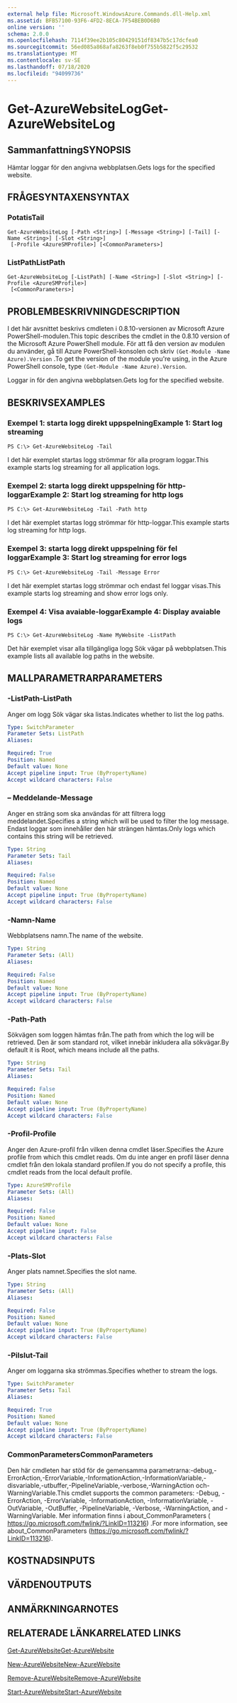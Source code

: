 ```yaml
---
external help file: Microsoft.WindowsAzure.Commands.dll-Help.xml
ms.assetid: BFB57100-93F6-4FD2-8ECA-7F54BEB0D6B0
online version: ''
schema: 2.0.0
ms.openlocfilehash: 7114f39ee2b105c80429151df8347b5c17dcfea0
ms.sourcegitcommit: 56ed085a868afa8263f8eb0f755b5822f5c29532
ms.translationtype: MT
ms.contentlocale: sv-SE
ms.lasthandoff: 07/18/2020
ms.locfileid: "94099736"
---
```

# <span data-ttu-id="c664d-101">Get-AzureWebsiteLog</span><span class="sxs-lookup"><span data-stu-id="c664d-101">Get-AzureWebsiteLog</span></span>

## <span data-ttu-id="c664d-102">Sammanfattning</span><span class="sxs-lookup"><span data-stu-id="c664d-102">SYNOPSIS</span></span>
<span data-ttu-id="c664d-103">Hämtar loggar för den angivna webbplatsen.</span><span class="sxs-lookup"><span data-stu-id="c664d-103">Gets logs for the specified website.</span></span>

## <span data-ttu-id="c664d-104">FRÅGESYNTAXEN</span><span class="sxs-lookup"><span data-stu-id="c664d-104">SYNTAX</span></span>

### <span data-ttu-id="c664d-105">Potatis</span><span class="sxs-lookup"><span data-stu-id="c664d-105">Tail</span></span>
```
Get-AzureWebsiteLog [-Path <String>] [-Message <String>] [-Tail] [-Name <String>] [-Slot <String>]
 [-Profile <AzureSMProfile>] [<CommonParameters>]
```

### <span data-ttu-id="c664d-106">ListPath</span><span class="sxs-lookup"><span data-stu-id="c664d-106">ListPath</span></span>
```
Get-AzureWebsiteLog [-ListPath] [-Name <String>] [-Slot <String>] [-Profile <AzureSMProfile>]
 [<CommonParameters>]
```

## <span data-ttu-id="c664d-107">PROBLEMBESKRIVNING</span><span class="sxs-lookup"><span data-stu-id="c664d-107">DESCRIPTION</span></span>
<span data-ttu-id="c664d-108">I det här avsnittet beskrivs cmdleten i 0.8.10-versionen av Microsoft Azure PowerShell-modulen.</span><span class="sxs-lookup"><span data-stu-id="c664d-108">This topic describes the cmdlet in the 0.8.10 version of the Microsoft Azure PowerShell module.</span></span>
<span data-ttu-id="c664d-109">För att få den version av modulen du använder, gå till Azure PowerShell-konsolen och skriv `(Get-Module -Name Azure).Version` .</span><span class="sxs-lookup"><span data-stu-id="c664d-109">To get the version of the module you're using, in the Azure PowerShell console, type `(Get-Module -Name Azure).Version`.</span></span>

<span data-ttu-id="c664d-110">Loggar in för den angivna webbplatsen.</span><span class="sxs-lookup"><span data-stu-id="c664d-110">Gets log for the specified website.</span></span>

## <span data-ttu-id="c664d-111">BESKRIVS</span><span class="sxs-lookup"><span data-stu-id="c664d-111">EXAMPLES</span></span>

### <span data-ttu-id="c664d-112">Exempel 1: starta logg direkt uppspelning</span><span class="sxs-lookup"><span data-stu-id="c664d-112">Example 1: Start log streaming</span></span>
```
PS C:\> Get-AzureWebsiteLog -Tail
```

<span data-ttu-id="c664d-113">I det här exemplet startas logg strömmar för alla program loggar.</span><span class="sxs-lookup"><span data-stu-id="c664d-113">This example starts log streaming for all application logs.</span></span>

### <span data-ttu-id="c664d-114">Exempel 2: starta logg direkt uppspelning för http-loggar</span><span class="sxs-lookup"><span data-stu-id="c664d-114">Example 2: Start log streaming for http logs</span></span>
```
PS C:\> Get-AzureWebsiteLog -Tail -Path http
```

<span data-ttu-id="c664d-115">I det här exemplet startas logg strömmar för http-loggar.</span><span class="sxs-lookup"><span data-stu-id="c664d-115">This example starts log streaming for http logs.</span></span>

### <span data-ttu-id="c664d-116">Exempel 3: starta logg direkt uppspelning för fel loggar</span><span class="sxs-lookup"><span data-stu-id="c664d-116">Example 3: Start log streaming for error logs</span></span>
```
PS C:\> Get-AzureWebsiteLog -Tail -Message Error
```

<span data-ttu-id="c664d-117">I det här exemplet startas logg strömmar och endast fel loggar visas.</span><span class="sxs-lookup"><span data-stu-id="c664d-117">This example starts log streaming and show error logs only.</span></span>

### <span data-ttu-id="c664d-118">Exempel 4: Visa avaiable-loggar</span><span class="sxs-lookup"><span data-stu-id="c664d-118">Example 4: Display avaiable logs</span></span>
```
PS C:\> Get-AzureWebsiteLog -Name MyWebsite -ListPath
```

<span data-ttu-id="c664d-119">Det här exemplet visar alla tillgängliga logg Sök vägar på webbplatsen.</span><span class="sxs-lookup"><span data-stu-id="c664d-119">This example lists all available log paths in the website.</span></span>

## <span data-ttu-id="c664d-120">MALLPARAMETRAR</span><span class="sxs-lookup"><span data-stu-id="c664d-120">PARAMETERS</span></span>

### <span data-ttu-id="c664d-121">-ListPath</span><span class="sxs-lookup"><span data-stu-id="c664d-121">-ListPath</span></span>
<span data-ttu-id="c664d-122">Anger om logg Sök vägar ska listas.</span><span class="sxs-lookup"><span data-stu-id="c664d-122">Indicates whether to list the log paths.</span></span>

```yaml
Type: SwitchParameter
Parameter Sets: ListPath
Aliases: 

Required: True
Position: Named
Default value: None
Accept pipeline input: True (ByPropertyName)
Accept wildcard characters: False
```

### <span data-ttu-id="c664d-123">– Meddelande</span><span class="sxs-lookup"><span data-stu-id="c664d-123">-Message</span></span>
<span data-ttu-id="c664d-124">Anger en sträng som ska användas för att filtrera logg meddelandet.</span><span class="sxs-lookup"><span data-stu-id="c664d-124">Specifies a string which will be used to filter the log message.</span></span>
<span data-ttu-id="c664d-125">Endast loggar som innehåller den här strängen hämtas.</span><span class="sxs-lookup"><span data-stu-id="c664d-125">Only logs which contains this string will be retrieved.</span></span>

```yaml
Type: String
Parameter Sets: Tail
Aliases: 

Required: False
Position: Named
Default value: None
Accept pipeline input: True (ByPropertyName)
Accept wildcard characters: False
```

### <span data-ttu-id="c664d-126">-Namn</span><span class="sxs-lookup"><span data-stu-id="c664d-126">-Name</span></span>
<span data-ttu-id="c664d-127">Webbplatsens namn.</span><span class="sxs-lookup"><span data-stu-id="c664d-127">The name of the website.</span></span>

```yaml
Type: String
Parameter Sets: (All)
Aliases: 

Required: False
Position: Named
Default value: None
Accept pipeline input: True (ByPropertyName)
Accept wildcard characters: False
```

### <span data-ttu-id="c664d-128">-Path</span><span class="sxs-lookup"><span data-stu-id="c664d-128">-Path</span></span>
<span data-ttu-id="c664d-129">Sökvägen som loggen hämtas från.</span><span class="sxs-lookup"><span data-stu-id="c664d-129">The path from which the log will be retrieved.</span></span>
<span data-ttu-id="c664d-130">Den är som standard rot, vilket innebär inkludera alla sökvägar.</span><span class="sxs-lookup"><span data-stu-id="c664d-130">By default it is Root, which means include all the paths.</span></span>

```yaml
Type: String
Parameter Sets: Tail
Aliases: 

Required: False
Position: Named
Default value: None
Accept pipeline input: True (ByPropertyName)
Accept wildcard characters: False
```

### <span data-ttu-id="c664d-131">-Profil</span><span class="sxs-lookup"><span data-stu-id="c664d-131">-Profile</span></span>
<span data-ttu-id="c664d-132">Anger den Azure-profil från vilken denna cmdlet läser.</span><span class="sxs-lookup"><span data-stu-id="c664d-132">Specifies the Azure profile from which this cmdlet reads.</span></span>
<span data-ttu-id="c664d-133">Om du inte anger en profil läser denna cmdlet från den lokala standard profilen.</span><span class="sxs-lookup"><span data-stu-id="c664d-133">If you do not specify a profile, this cmdlet reads from the local default profile.</span></span>

```yaml
Type: AzureSMProfile
Parameter Sets: (All)
Aliases: 

Required: False
Position: Named
Default value: None
Accept pipeline input: False
Accept wildcard characters: False
```

### <span data-ttu-id="c664d-134">-Plats</span><span class="sxs-lookup"><span data-stu-id="c664d-134">-Slot</span></span>
<span data-ttu-id="c664d-135">Anger plats namnet.</span><span class="sxs-lookup"><span data-stu-id="c664d-135">Specifies the slot name.</span></span>

```yaml
Type: String
Parameter Sets: (All)
Aliases: 

Required: False
Position: Named
Default value: None
Accept pipeline input: True (ByPropertyName)
Accept wildcard characters: False
```

### <span data-ttu-id="c664d-136">-Pilslut</span><span class="sxs-lookup"><span data-stu-id="c664d-136">-Tail</span></span>
<span data-ttu-id="c664d-137">Anger om loggarna ska strömmas.</span><span class="sxs-lookup"><span data-stu-id="c664d-137">Specifies whether to stream the logs.</span></span>

```yaml
Type: SwitchParameter
Parameter Sets: Tail
Aliases: 

Required: True
Position: Named
Default value: None
Accept pipeline input: True (ByPropertyName)
Accept wildcard characters: False
```

### <span data-ttu-id="c664d-138">CommonParameters</span><span class="sxs-lookup"><span data-stu-id="c664d-138">CommonParameters</span></span>
<span data-ttu-id="c664d-139">Den här cmdleten har stöd för de gemensamma parametrarna:-debug,-ErrorAction,-ErrorVariable,-InformationAction,-InformationVariable,-disvariable,-utbuffer,-PipelineVariable,-verbose,-WarningAction och-WarningVariable.</span><span class="sxs-lookup"><span data-stu-id="c664d-139">This cmdlet supports the common parameters: -Debug, -ErrorAction, -ErrorVariable, -InformationAction, -InformationVariable, -OutVariable, -OutBuffer, -PipelineVariable, -Verbose, -WarningAction, and -WarningVariable.</span></span> <span data-ttu-id="c664d-140">Mer information finns i about_CommonParameters ( https://go.microsoft.com/fwlink/?LinkID=113216) .</span><span class="sxs-lookup"><span data-stu-id="c664d-140">For more information, see about_CommonParameters (https://go.microsoft.com/fwlink/?LinkID=113216).</span></span>

## <span data-ttu-id="c664d-141">KOSTNADS</span><span class="sxs-lookup"><span data-stu-id="c664d-141">INPUTS</span></span>

## <span data-ttu-id="c664d-142">VÄRDEN</span><span class="sxs-lookup"><span data-stu-id="c664d-142">OUTPUTS</span></span>

## <span data-ttu-id="c664d-143">ANMÄRKNINGAR</span><span class="sxs-lookup"><span data-stu-id="c664d-143">NOTES</span></span>

## <span data-ttu-id="c664d-144">RELATERADE LÄNKAR</span><span class="sxs-lookup"><span data-stu-id="c664d-144">RELATED LINKS</span></span>

[<span data-ttu-id="c664d-145">Get-AzureWebsite</span><span class="sxs-lookup"><span data-stu-id="c664d-145">Get-AzureWebsite</span></span>](./Get-AzureWebsite.md)

[<span data-ttu-id="c664d-146">New-AzureWebsite</span><span class="sxs-lookup"><span data-stu-id="c664d-146">New-AzureWebsite</span></span>](./New-AzureWebsite.md)

[<span data-ttu-id="c664d-147">Remove-AzureWebsite</span><span class="sxs-lookup"><span data-stu-id="c664d-147">Remove-AzureWebsite</span></span>](./Remove-AzureWebsite.md)

[<span data-ttu-id="c664d-148">Start-AzureWebsite</span><span class="sxs-lookup"><span data-stu-id="c664d-148">Start-AzureWebsite</span></span>](./Start-AzureWebsite.md)


